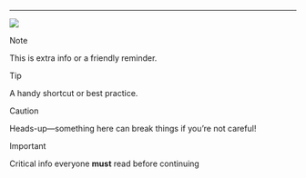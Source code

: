 ---
[![](https://visitcount.itsvg.in/api?id=jpelline&icon=0&color=0)](https://visitcount.itsvg.in)

<!-- Proudly created with GPRM ( https://gprm.itsvg.in ) -->
> [!NOTE]  
> This is extra info or a friendly reminder.

> [!TIP]  
> A handy shortcut or best practice.

> [!CAUTION]  
> Heads-up—something here can break things if you’re not careful!

> [!IMPORTANT]  
> Critical info everyone **must** read before continuing
